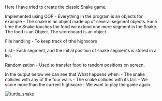 Here I have tried to create the classic Snake game.

Implemented using OOP - 
	Everything in the program is an objects for example - The snake is an object made up of several segment objects. Each time the Snake touches the food we extend one more segment in the Snake. The food is an Object. The scoreboard is an object.

File handling - To keep track of tthe highscore

List - Each segment, and the initial position of snake segments is stored in a list.

Randomization - Used to transfer food to random positions on screen.

In the output below we can see that What happens when:
	- The snake collides with any of the four walls
	- The snake collides with its tail.
	- We score more than the current highscore
	- We want to play the game again

![turtle_snake ](https://user-images.githubusercontent.com/47264501/113079004-e2042380-91f1-11eb-97bc-2762d877af73.gif)
